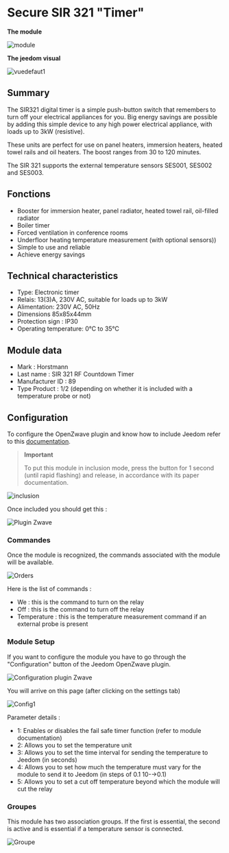 # Secure SIR 321 "Timer"

**The module**

![module](images/secure.sir321/module.jpg)

**The jeedom visual**

![vuedefaut1](images/secure.sir321/vuedefaut1.jpg)

## Summary

The SIR321 digital timer is a simple push-button switch that remembers to turn off your electrical appliances for you. Big energy savings are possible by adding this simple device to any high power electrical appliance, with loads up to 3kW (resistive).

These units are perfect for use on panel heaters, immersion heaters, heated towel rails and oil heaters. The boost ranges from 30 to 120 minutes.

The SIR 321 supports the external temperature sensors SES001, SES002 and SES003.

## Fonctions

-   Booster for immersion heater, panel radiator, heated towel rail, oil-filled radiator
-   Boiler timer
-   Forced ventilation in conference rooms
-   Underfloor heating temperature measurement (with optional sensors))
-   Simple to use and reliable
-   Achieve energy savings

## Technical characteristics

-   Type: Electronic timer
-   Relais: 13(3)A, 230V AC, suitable for loads up to 3kW
-   Alimentation: 230V AC, 50Hz
-   Dimensions 85x85x44mm
-   Protection sign : IP30
-   Operating temperature: 0°C to 35°C

## Module data

-   Mark : Horstmann
-   Last name : SIR 321 RF Countdown Timer
-   Manufacturer ID : 89
-   Type Product : 1/2 (depending on whether it is included with a temperature probe or not)

## Configuration

To configure the OpenZwave plugin and know how to include Jeedom refer to this [documentation](https://doc.jeedom.com/en_US/plugins/automation%20protocol/openzwave/).
> **Important**
>
> To put this module in inclusion mode, press the button for 1 second (until rapid flashing) and release, in accordance with its paper documentation.

![inclusion](images/secure.sir321/inclusion.jpg)

Once included you should get this :

![Plugin Zwave](images/secure.sir321/information.jpg)

### Commandes

Once the module is recognized, the commands associated with the module will be available.

![Orders](images/secure.sir321/commandes.jpg)

Here is the list of commands :

-   We : this is the command to turn on the relay
-   Off : this is the command to turn off the relay
-   Temperature : this is the temperature measurement command if an external probe is present

### Module Setup

If you want to configure the module you have to go through the "Configuration" button of the Jeedom OpenZwave plugin.

![Configuration plugin Zwave](images/plugin/bouton_configuration.jpg)

You will arrive on this page (after clicking on the settings tab)

![Config1](images/secure.sir321/config1.jpg)

Parameter details :

-   1: Enables or disables the fail safe timer function (refer to module documentation)
-   2: Allows you to set the temperature unit
-   3: Allows you to set the time interval for sending the temperature to Jeedom (in seconds)
-   4: Allows you to set how much the temperature must vary for the module to send it to Jeedom (in steps of 0.1 10-→0.1)
-   5: Allows you to set a cut off temperature beyond which the module will cut the relay

### Groupes

This module has two association groups. If the first is essential, the second is active and is essential if a temperature sensor is connected.

![Groupe](images/secure.sir321/groupe.jpg)
